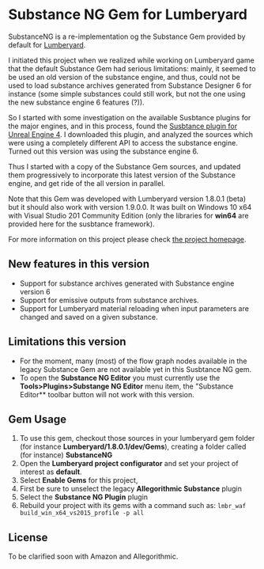 # Substance NG Gem for Lumberyard

SubstanceNG is a re-implementation og the Substance Gem provided by default for [Lumberyard](https://aws.amazon.com/lumberyard/).

I initiated this project when we realized while working on Lumberyard game that the default Substance Gem had serious limitations: mainly, it seemed to be used an old version of the substance engine, and thus, could not be used to load substance archives generated from Substance Designer 6 for instance (some simple substances could still work, but not the one using the new substance engine 6 features (?)).

So I started with some investigation on the available Susbtance plugins for the major engines, and in this process, found the [Susbtance plugin for Unreal Engine 4](https://www.allegorithmic.com/buy/download). I downloaded this plugin, and analyzed the sources which were using a completely different API to access the substance engine. Turned out this version was using the substance engine 6.

Thus I started with a copy of the Substance Gem sources, and updated them progressively to incorporate this latest version of the Substance engine, and get ride of the all version in parallel.

Note that this Gem was developed with Lumberyard version 1.8.0.1 (beta) but it should also work with version 1.9.0.0. It was built on Windows 10 x64 with Visual Studio 201 Community Edition (only the libraries for **win64** are provided here for the susbtance framework).

For more information on this project please check [the project homepage](http://wiki.nervtech.org/doku.php?id=public:projects:substanceng:substanceng).

## New features in this version

  * Support for substance archives generated with Substance engine version 6
  * Support for emissive outputs from substance archives.
  * Support for Lumberyard material reloading when input parameters are changed and saved on a given substance.

## Limitations this version

  * For the moment, many (most) of the flow graph nodes available in the legacy Substance Gem are not available yet in this Susbtance NG gem.
  * To open the **Substance NG Editor** you must currently use the **Tools>Plugins>Substange NG Editor** menu item, the "Substance Editor** toolbar button will not work with this version.

## Gem Usage

  1. To use this gem, checkout those sources in your lumberyard gem folder (for instance **Lumberyard/1.8.0.1/dev/Gems**), creating a folder called (for instance) **SubstanceNG**
  1. Open the **Lumberyard project configurator** and set your project of interest as **default**.
  1. Select **Enable Gems** for this project,
  1. First be sure to unselect the legacy **Allegorithmic Substance** plugin
  1. Select the **Substance NG Plugin** plugin
  1. Rebuild your project with its gems with a command such as:
    ```
    lmbr_waf build_win_x64_vs2015_profile -p all
    ```
## License

  To be clarified soon with Amazon and Allegorithmic.

